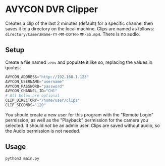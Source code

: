 # AVYCON DVR Clipper

Creates a clip of the last 2 minutes (default) for a specific channel then saves it to a directory on the local machine. Clips are named as follows: ``directory/CameraName-YY-MM-DDTHH-MM-SS.mp4``. There is no audio.

## Setup

Create a file named `.env` and populate it like so, replacing the values in quotes:

```py
AVYCON_ADDRESS="http://192.168.1.123"
AVYCON_USERNAME="username"
AVYCON_PASSWORD="password"
AVYCON_CHANNEL_ID="CH1"
# All below are optional
CLIP_DIRECTORY="/home/user/clips"
CLIP_SECONDS="120"
```

You should create a new user for this program with the "Remote Login" permission, as well as the "Playback" permission for the camera you selected. It should _not_ be an admin user. Clips are saved without audio, so the Audio permission is not needed.

## Usage

```bash
python3 main.py
```
